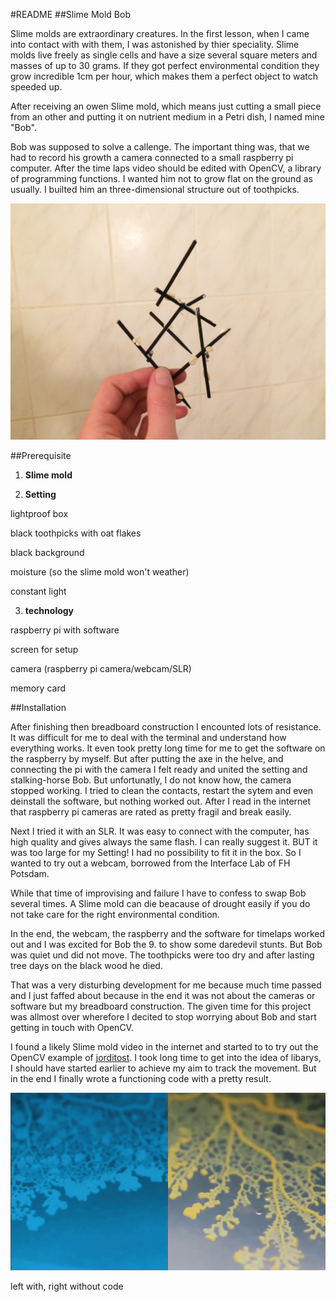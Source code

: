 #README 
##Slime Mold Bob


Slime molds are extraordinary creatures. In the first lesson, when I came into contact with with them, I was astonished by thier speciality. Slime molds live freely as single cells and have a size several square meters and masses of up to 30 grams. If they got perfect environmental condition they grow incredible 1cm per hour, which makes them a perfect object to watch speeded up. 

After receiving an owen Slime mold, which means just cutting a small piece from an other and putting it on nutrient medium in a Petri dish, I named mine "Bob".

Bob was supposed to solve a callenge. The important thing was, that we had to record his growth a camera connected to a small raspberry pi computer. After the time laps video should be edited with OpenCV, a library of programming functions. I wanted him not to grow flat on the ground as usually. I builted him an	three-dimensional structure out of toothpicks. 

![](https://github.com/deefruoydaeh/slime_mold_bob/blob/master/images/Slime-2.jpg?raw=true)

##Prerequisite

1. **Slime mold**

2. **Setting**

  lightproof box

  black toothpicks with oat flakes
  
  black background
  
  moisture (so the slime mold won't weather)
  
  constant light

3. **technology**

  raspberry pi with software
  
  screen for setup
  
  camera (raspberry pi camera/webcam/SLR)
  
  memory card
  

##Installation

After	finishing then breadboard construction I encounted lots of resistance. It was difficult for me to deal with the terminal and understand how everything works. It even took pretty long time for me to get the software on the raspberry by myself. But after putting the axe in the helve, and connecting the pi with the camera I felt ready and united the setting and stalking-horse Bob. But unfortunatly, I do not know how, the camera stopped working. I tried to clean the contacts, restart the sytem and even deinstall the software, but nothing worked out. After I read in the internet that raspberry pi cameras are rated as pretty fragil and break easily. 

Next I tried it with an SLR. It was easy to connect with the computer, has high quality and gives always the same flash. I can really  suggest it. BUT it was too large for my Setting! I had no possibility to fit it in the box. So I wanted to try out a webcam, borrowed from the Interface Lab of FH Potsdam. 

While that time of improvising and failure I have to confess to swap Bob several times. A Slime mold can die beacause of drought easily if you do not take care for the right environmental condition.

In the end, the webcam, the raspberry and the software for timelaps worked out and I was excited for Bob the 9. to show some daredevil stunts. But Bob was quiet und did not move. The toothpicks were too dry and after lasting tree days on the black wood he died.

That was a very disturbing development for me because much time passed and I just faffed about because in the end it was not about the cameras or software but my breadboard construction. The given time for this project was allmost over wherefore I decited to stop worrying about Bob and start getting in touch with OpenCV.

I found a likely Slime mold video in the internet and started to to try out the OpenCV example of [jorditost](https://github.com/jorditost/opencv-processing). I took long time to get into the idea of libarys, I should have started earlier to achieve my aim to track the movement. But in the end I finally wrote a functioning code with a pretty result.

![](https://github.com/deefruoydaeh/slime_mold_bob/blob/master/images/Neuer%20Ordner/1920x1080.jpg?raw=true)

left with, right without code
